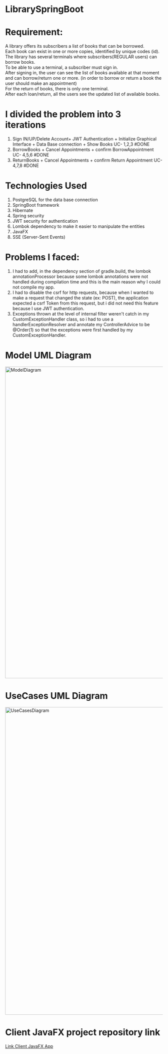 # LibrarySpringBoot
# Requirement:
  A library offers its subscribers a list of books that can be borrowed.\
  Each book can exist in one or more copies, identified by unique codes (id). \
  The library has several terminals where subscribers(REGULAR users) can borrow books. \
  To be able to use a terminal, a subscriber must sign in. \
  After signing in, the user can see the list of books available at that moment and can borrow/return one or more.  (in order to borrow or return a book the user should make an appointment)\
  For the return of books, there is only one terminal. \
  After each loan/return, all the users see the updated list of available books.

# I divided the problem into 3 iterations 
1. Sign IN/UP/Delete Account+ JWT Authentication + Initialize Graphical Interface + Data Base connection + Show Books
UC- 1,2,3  #DONE
2. BorrowBooks + Cancel Appointments + confirm BorrowAppointment
UC- 4,5,6  #DONE
3. ReturnBooks + Cancel Appointments + confirm Return Appointment
UC- 4,7,8  #DONE

# Technologies Used 
1. PostgreSQL for the data base connection
2. SpringBoot framework
3. Hibernate
4. Spring security
5. JWT security for authentication
6. Lombok dependency to make it easier to manipulate the entities
7. JavaFX
8. SSE (Server-Sent Events)
   
# Problems I faced:
  1. I had to add, in the dependency section of gradle.build, the lombok annotationProcessor because some lombok annotations were not handled during compilation time and this is the main reason why I could not compile my app.
  2. I had to disable the csrf for http requests, because when I wanted to make a request that changed the state (ex: POST), the application expected a csrf Token from this request, but i did not need this feature because I use JWT authentication.
  3. Exceptions thrown at the level of internal filter weren't catch in my CustomExceptionHandler class, so i had to use a handlerExceptionResolver and annotate my ControllerAdvice to be @Order(1) so that the exceptions were first handled by my CustomExceptionHandler.
   
# Model UML Diagram
<img width="994" alt="ModelDiagram" src="https://github.com/DariusB12/LibrarySpringBoot/assets/131203165/15e6aeec-f74a-4620-9335-6934f88460d0">

# UseCases UML Diagram
<img width="981" alt="UseCasesDiagram" src="https://github.com/DariusB12/LibrarySpringBoot/assets/131203165/d381ee5d-a745-43c3-91fa-dd01b012dcd2">

# Client JavaFX project repository link
[Link Client JavaFX App](https://github.com/DariusB12/LibraryJavaFX)
